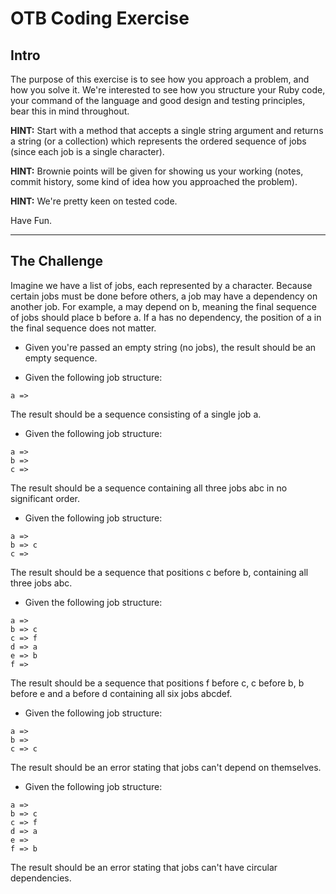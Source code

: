 # OTB Coding Exercise

## Intro

The purpose of this exercise is to see how you approach a problem, and how you solve it. We're interested to see how you structure your Ruby code, your command of the language and good design and testing principles, bear this in mind throughout.

**HINT:** Start with a method that accepts a single string argument and returns a string (or a collection) which represents the ordered sequence of jobs (since each job is a single character).

**HINT:** Brownie points will be given for showing us your working (notes, commit history, some kind of idea how you approached the problem).

**HINT:** We're pretty keen on tested code.

Have Fun.

---

## The Challenge

Imagine we have a list of jobs, each represented by a character. Because certain jobs must be done before others, a job may have a dependency on another job. For example, a may depend on b, meaning the final sequence of jobs should place b before a. If a has no dependency, the position of a in the final sequence does not matter.

* Given you're passed an empty string (no jobs), the result should be an empty sequence.

* Given the following job structure:
```
a =>
```
The result should be a sequence consisting of a single job a.

* Given the following job structure:
```
a =>
b =>
c =>
```
The result should be a sequence containing all three jobs abc in no significant order.

* Given the following job structure:
```
a =>
b => c
c =>
```
The result should be a sequence that positions c before b, containing all three jobs abc.

* Given the following job structure:
```
a =>
b => c
c => f
d => a
e => b
f =>
```
The result should be a sequence that positions f before c, c before b, b before e and a before d containing all six jobs abcdef.

* Given the following job structure:
```
a =>
b =>
c => c
```
The result should be an error stating that jobs can't depend on themselves.

* Given the following job structure:
```
a =>
b => c
c => f
d => a
e =>
f => b
```
The result should be an error stating that jobs can't have circular dependencies.
